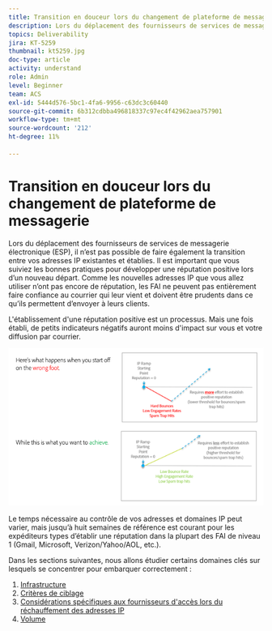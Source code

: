 ```yaml
---
title: Transition en douceur lors du changement de plateforme de messagerie.
description: Lors du déplacement des fournisseurs de services de messagerie électronique (ESP), il n’est pas possible de faire également la transition entre vos adresses IP existantes et établies. Il est important que vous suiviez les bonnes pratiques pour développer une réputation positive lors d’un nouveau départ.
topics: Deliverability
jira: KT-5259
thumbnail: kt5259.jpg
doc-type: article
activity: understand
role: Admin
level: Beginner
team: ACS
exl-id: 5444d576-5bc1-4fa6-9956-c63dc3c60440
source-git-commit: 6b312cdbba496818337c97ec4f42962aea757901
workflow-type: tm+mt
source-wordcount: '212'
ht-degree: 11%

---
```


# Transition en douceur lors du changement de plateforme de messagerie

Lors du déplacement des fournisseurs de services de messagerie électronique (ESP), il n’est pas possible de faire également la transition entre vos adresses IP existantes et établies. Il est important que vous suiviez les bonnes pratiques pour développer une réputation positive lors d’un nouveau départ. Comme les nouvelles adresses IP que vous allez utiliser n’ont pas encore de réputation, les FAI ne peuvent pas entièrement faire confiance au courrier qui leur vient et doivent être prudents dans ce qu’ils permettent d’envoyer à leurs clients.

L&#39;établissement d&#39;une réputation positive est un processus. Mais une fois établi, de petits indicateurs négatifs auront moins d&#39;impact sur vous et votre diffusion par courrier.

![Processus de transition](../assets/transition-process.png)

Le temps nécessaire au contrôle de vos adresses et domaines IP peut varier, mais jusqu’à huit semaines de référence est courant pour les expéditeurs types d’établir une réputation dans la plupart des FAI de niveau 1 (Gmail, Microsoft, Verizon/Yahoo/AOL, etc.).

Dans les sections suivantes, nous allons étudier certains domaines clés sur lesquels se concentrer pour embarquer correctement :

1. [Infrastructure](/help/transition-process/infrastructure.md)
2. [Critères de ciblage](/help/transition-process/targeting-criteria.md)
3. [Considérations spécifiques aux fournisseurs d&#39;accès lors du réchauffement des adresses IP](/help/transition-process/isp-specific-considerations-during-ip-warming.md)
4. [Volume](/help/transition-process/volume.md)
